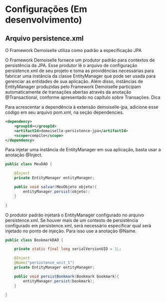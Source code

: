 # Configurações (Em desenvolvimento)
## Arquivo persistence.xml

O Framework Demoiselle utiliza como padrão a especificação JPA 

O Framework Demoiselle fornece um produtor padrão para contextos de persistência da JPA. Esse produtor lê o arquivo de configuração persistence.xml de seu projeto e toma as providências necessárias para fabricar uma instância da classe EntityManager que pode ser usada para gerenciar as entidades de sua aplicação. Além disso, instâncias de EntityManager produzidas pelo Framework Demoiselle participam automaticamente de transações abertas através da anotação @Transactional, conforme apresentado no capítulo sobre Transações.
Dica

Para acrescentar a dependência à extensão demoiselle-jpa, adicione esse código em seu arquivo pom.xml, na seção dependencies.

```xml
<dependency>
    <groupId></groupId>
    <artifactId>demoiselle-persistence-jpa</artifactId>
    <scope>compile</scope>
</dependency>
```

Para injetar uma instância de EntityManager em sua aplicação, basta usar a anotação @Inject. 

```java
public class MeuDAO {

    @Inject
    private EntityManager entityManager;

    public void salvar(MeuObjeto objeto){
        entityManager.persist(objeto);
    }

}
```
O produtor padrão injetará o EntityManager configurado no arquivo persistence.xml. Se houver mais de um contexto de persistência configurado em persistence.xml, será necessário especificar qual será injetado no ponto de injeção. Para isso use a anotação @Name. 

```java
public class BookmarkDAO {

    private static final long serialVersionUID = 1L;

    @Inject
    @Name("persistence_unit_1")
    private EntityManager entityManager;

    public void persistBookmark(Bookmark bookmark){
        entityManager.persist(bookmark);
    }  

}
```
